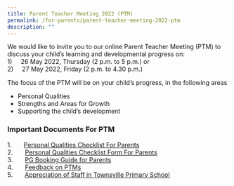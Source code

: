 ```yaml
---
title: Parent Teacher Meeting 2022 (PTM)
permalink: /for-parents/parent-teacher-meeting-2022-ptm
description: ""
---
```

We would like to invite you to our online Parent Teacher Meeting (PTM) to discuss your child’s learning and developmental progress on: <br>
1)     26 May 2022, Thursday (2 p.m. to 5 p.m.) or <br>
2)     27 May 2022, Friday (2 p.m. to 4.30 p.m.)

The focus of the PTM will be on your child’s progress, in the following areas
* Personal Qualities
* Strengths and Areas for Growth
* Supporting the child’s development

### Important Documents For PTM

1.       [Personal Qualities Checklist For Parents](/files/Personal%20Qualities%20Checklist%20Parents.pdf) <br>
2.       [Personal Qualities Checklist Form For Parents](https://go.gov.sg/cfwieq) <br>
3.       [PG Booking Guide for Parents](/files/PG%20Booking%20Guide%20for%20Parents.pdf) <br>
4.       [Feedback on PTMs](https://go.gov.sg/76p5ig) <br>
5.       [Appreciation of Staff in Townsville Primary School](https://go.gov.sg/ng2zt3)